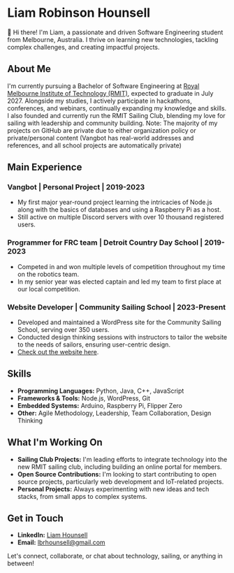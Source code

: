# Liam Robinson Hounsell

👋 Hi there! I'm Liam, a passionate and driven Software Engineering student from Melbourne, Australia. I thrive on learning new technologies, tackling complex challenges, and creating impactful projects.

## About Me

I'm currently pursuing a Bachelor of Software Engineering at [Royal Melbourne Institute of Technology (RMIT)](https://www.rmit.edu.au), expected to graduate in July 2027. Alongside my studies, I actively participate in hackathons, conferences, and webinars, continually expanding my knowledge and skills. I also founded and currently run the RMIT Sailing Club, blending my love for sailing with leadership and community building. Note: The majority of my projects on GitHub are private due to either organization policy or private/personal content (Vangbot has real-world addresses and references, and all school projects are automatically private)

## Main Experience

### Vangbot | Personal Project | 2019-2023
- My first major year-round project learning the intricacies of Node.js along with the basics of databases and using a Raspberry Pi as a host.
- Still active on multiple Discord servers with over 10 thousand registered users.

### Programmer for FRC team | Detroit Country Day School | 2019-2023
- Competed in and won multiple levels of competition throughout my time on the robotics team.
- In my senior year was elected captain and led my team to first place at our local competition.

### Website Developer | Community Sailing School | 2023-Present
- Developed and maintained a WordPress site for the Community Sailing School, serving over 350 users.
- Conducted design thinking sessions with instructors to tailor the website to the needs of sailors, ensuring user-centric design.
- [Check out the website here](https://www.communitysailingschool.org/).

## Skills

- **Programming Languages:** Python, Java, C++, JavaScript
- **Frameworks & Tools:** Node.js, WordPress, Git
- **Embedded Systems:** Arduino, Raspberry Pi, Flipper Zero
- **Other:** Agile Methodology, Leadership, Team Collaboration, Design Thinking

## What I'm Working On

- **Sailing Club Projects:** I'm leading efforts to integrate technology into the new RMIT sailing club, including building an online portal for members.
- **Open Source Contributions:** I'm looking to start contributing to open source projects, particularly web development and IoT-related projects.
- **Personal Projects:** Always experimenting with new ideas and tech stacks, from small apps to complex systems.

## Get in Touch

- **LinkedIn:** [Liam Hounsell](https://www.linkedin.com/in/liam-hounsell/)
- **Email:** lbrhounsell@gmail.com

Let's connect, collaborate, or chat about technology, sailing, or anything in between!
